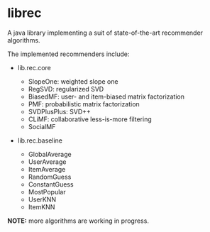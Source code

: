 librec
======

A java library implementing a suit of state-of-the-art recommender algorithms. 


The implemented recommenders include: 

* lib.rec.core
  * SlopeOne: weighted slope one
  * RegSVD: regularized SVD
  * BiasedMF: user- and item-biased matrix factorization
  * PMF: probabilistic matrix factorization
  * SVDPlusPlus: SVD++
  * CLiMF: collaborative less-is-more filtering
  * SocialMF


* lib.rec.baseline
  * GlobalAverage
  * UserAverage
  * ItemAverage
  * RandomGuess
  * ConstantGuess
  * MostPopular
  * UserKNN
  * ItemKNN


**NOTE:** more algorithms are working in progress. 
